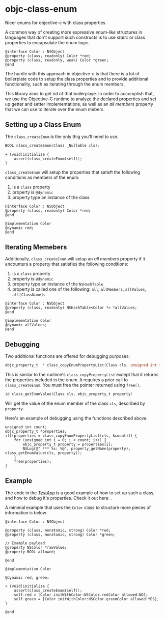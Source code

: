 # objc-class-enum

Nicer enums for objective-c with class properties. 

A common way of creating more expressive _enum-like_ structures in languages that don't support such constructs is to use _static_ or class properties to encapsulate the enum logic. 

```objc
@interface Color : NSObject
@property (class, readonly) Color *red;
@property (class, readonly, weak) Color *green;
@end
```

The hurdle with this approach in objective-c is that there is a lot of boilerplate code to setup the class properties and to provide additional functionality, such as iterating through the enum members.

This library aims to get rid of that boilerplaye. In order to accomplish that, we use the Objective-C runtime to analyze the declared properties and set up getter and setter implementations, as well as an _all members_ property that we can use to iterate over the enum mebers.

## Setting up a Class Enum

The `class_createEnum` is the only thig you'll need to use.

```c
BOOL class_createEnum(Class _Nullable cls);
```

```objc
+ (void)initialize {
    assert(class_createEnum(self));
}
```

`class_createEnum` will setup the properties that satisft the following conditions as members of the enum:

1. is a `class` property
2. property is `@dynamic`
3. property type an instance of the class

```objc
@interface Color : NSObject
@property (class, readonly) Color *red;
@end

@implementation Color
@dynamic red;
@end
```

## Iterating Memebers

Additionally, `class_createEnum` will setup an _all members_ property if it encounters a property that satisfies the following conditions:

1. is a `class` property
2. property is `@dynamic`
3. property type an instance of the `NSHashTable`
4. property is called one of the following: `all`, `allMembers`, `allValues`, `all[ClassName]s`

```objc
@interface Color : NSObject
@property (class, readonly) NSHashTable<Color *> *allValues;
@end

@implementation Color
@dynamic allValues;
@end
```

## Debugging

Two additional functions are offered for debugging purposes:

```c
objc_property_t  * class_copyEnumPropertyList(Class cls, unsigned int *outCount)
```

This is similar to the runtime's `class_copyPropertyList` except that it returns the properties included in the enum. It requires a prior call to `class_createEnum`. You must free the pointer returned using `free()`.


```c
id class_getEnumValue(Class cls, objc_property_t property)
```

Will get the value of the enum member of the class `cls`, described by `property`.

Here's an example of debugging using the functions described above.

```objc
unsigned int count;
objc_property_t *properties;
if((properties = class_copyEnumPropertyList(cls, &count))) {
    for (unsigned int i = 0; i < count; i++) {
        objc_property_t property = properties[i];
        NSLog(@" *** %s: %@", property_getName(property), class_getEnumValue(cls, property));
    }
    free(properties);
}
```

## Example

The code in the [_TestApp_](https://github.com/thecatalinstan/objc-class-enum/blob/master/TestApp/main.m) is a good example of how to set up such a class, and how to debug it's properties. Check it out here: [](https://github.com/thecatalinstan/objc-class-enum/blob/master/TestApp/main.m).

A minimal example that uses the `Color` class to structure more pieces of information is below

```objc
@interface Color : NSObject

@property (class, nonatomic, strong) Color *red;
@property (class, nonatomic, strong) Color *green;

// Example payload
@property NSColor *rawValue;
@property BOOL allowed;

@end

@implementation Color

@dynamic red, green;

+ (void)initialize {
    assert(class_createEnum(self));
    self.red = [Color initWithColor:NSColor.redColor allowed:NO];
    self.green = [Color initWithColor:NSColor.greenColor allowed:YES];
}

@end
```




